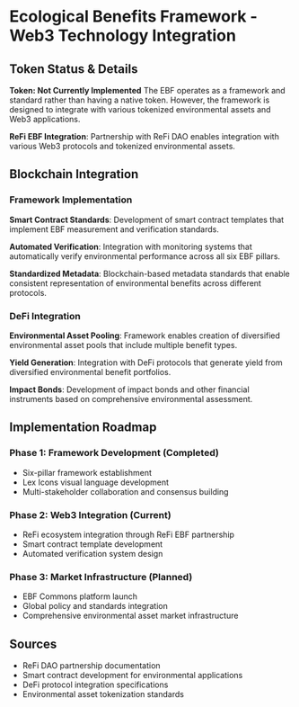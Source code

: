 # Ecological Benefits Framework - Web3 Technology Integration

## Token Status & Details

**Token: Not Currently Implemented**
The EBF operates as a framework and standard rather than having a native token. However, the framework is designed to integrate with various tokenized environmental assets and Web3 applications.

**ReFi EBF Integration**: Partnership with ReFi DAO enables integration with various Web3 protocols and tokenized environmental assets.

## Blockchain Integration

### Framework Implementation
**Smart Contract Standards**: Development of smart contract templates that implement EBF measurement and verification standards.

**Automated Verification**: Integration with monitoring systems that automatically verify environmental performance across all six EBF pillars.

**Standardized Metadata**: Blockchain-based metadata standards that enable consistent representation of environmental benefits across different protocols.

### DeFi Integration
**Environmental Asset Pooling**: Framework enables creation of diversified environmental asset pools that include multiple benefit types.

**Yield Generation**: Integration with DeFi protocols that generate yield from diversified environmental benefit portfolios.

**Impact Bonds**: Development of impact bonds and other financial instruments based on comprehensive environmental assessment.

## Implementation Roadmap

### Phase 1: Framework Development (Completed)
- Six-pillar framework establishment
- Lex Icons visual language development
- Multi-stakeholder collaboration and consensus building

### Phase 2: Web3 Integration (Current)
- ReFi ecosystem integration through ReFi EBF partnership
- Smart contract template development
- Automated verification system design

### Phase 3: Market Infrastructure (Planned)
- EBF Commons platform launch
- Global policy and standards integration
- Comprehensive environmental asset market infrastructure

## Sources

- ReFi DAO partnership documentation
- Smart contract development for environmental applications
- DeFi protocol integration specifications
- Environmental asset tokenization standards
